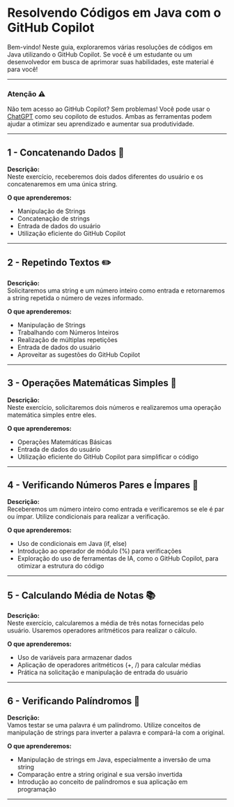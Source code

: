 # Resolvendo Códigos em Java com o GitHub Copilot

Bem-vindo! Neste guia, exploraremos várias resoluções de códigos em Java utilizando o GitHub Copilot. Se você é um estudante ou um desenvolvedor em busca de aprimorar suas habilidades, este material é para você!

---

### Atenção ⚠️ 

Não tem acesso ao GitHub Copilot? Sem problemas! Você pode usar o [ChatGPT](https://chat.openai.com/) como seu copiloto de estudos. Ambas as ferramentas podem ajudar a otimizar seu aprendizado e aumentar sua produtividade.

---

## 1 - Concatenando Dados 🐾

**Descrição:**  
Neste exercício, receberemos dois dados diferentes do usuário e os concatenaremos em uma única string.

**O que aprenderemos:**
- Manipulação de Strings
- Concatenação de strings
- Entrada de dados do usuário
- Utilização eficiente do GitHub Copilot

---

## 2 - Repetindo Textos ✏️

**Descrição:**  
Solicitaremos uma string e um número inteiro como entrada e retornaremos a string repetida o número de vezes informado.

**O que aprenderemos:**
- Manipulação de Strings
- Trabalhando com Números Inteiros
- Realização de múltiplas repetições
- Entrada de dados do usuário
- Aproveitar as sugestões do GitHub Copilot

---

## 3 - Operações Matemáticas Simples 📐

**Descrição:**  
Neste exercício, solicitaremos dois números e realizaremos uma operação matemática simples entre eles.

**O que aprenderemos:**
- Operações Matemáticas Básicas
- Entrada de dados do usuário
- Utilização eficiente do GitHub Copilot para simplificar o código

---

## 4 - Verificando Números Pares e Ímpares 🧮

**Descrição:**  
Receberemos um número inteiro como entrada e verificaremos se ele é par ou ímpar. Utilize condicionais para realizar a verificação.

**O que aprenderemos:**
- Uso de condicionais em Java (if, else)
- Introdução ao operador de módulo (%) para verificações
- Exploração do uso de ferramentas de IA, como o GitHub Copilot, para otimizar a estrutura do código

---

## 5 - Calculando Média de Notas 📚

**Descrição:**  
Neste exercício, calcularemos a média de três notas fornecidas pelo usuário. Usaremos operadores aritméticos para realizar o cálculo.

**O que aprenderemos:**
- Uso de variáveis para armazenar dados
- Aplicação de operadores aritméticos (+, /) para calcular médias
- Prática na solicitação e manipulação de entrada do usuário

---

## 6 - Verificando Palíndromos 🔄

**Descrição:**  
Vamos testar se uma palavra é um palíndromo. Utilize conceitos de manipulação de strings para inverter a palavra e compará-la com a original.

**O que aprenderemos:**
- Manipulação de strings em Java, especialmente a inversão de uma string
- Comparação entre a string original e sua versão invertida
- Introdução ao conceito de palíndromos e sua aplicação em programação

---

